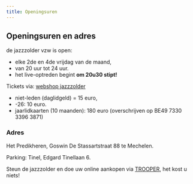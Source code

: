 ```yaml
---
title: Openingsuren
---
```


## Openingsuren en adres

de jazzzolder vzw is open:

- elke 2de en 4de vrijdag van de maand,
- van 20 uur tot 24 uur.
- het live-optreden begint **om 20u30 stipt!**

Tickets via: [webshop jazzzolder](https://ticketshop.ticketmatic.com/mechelen/jazzzolder)

- niet-leden (daglidgeld) = 15 euro,
- -26: 10 euro.
- jaarlidkaarten (10 maanden): 180 euro (overschrijven op BE49 7330 3396 3871)

### Adres

Het Predikheren, Goswin De Stassartstraat 88 te Mechelen.

Parking: Tinel, Edgard Tinellaan 6.

Steun de jazzzolder en doe uw online aankopen via [TROOPER](https://www.trooper.be/nl/trooperverenigingen/jazzzolder), het kost u niets!
